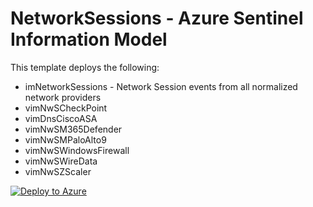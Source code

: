 # NetworkSessions - Azure Sentinel Information Model

This template deploys the following:
* imNetworkSessions - Network Session events from all normalized network providers
* vimNwSCheckPoint
* vimDnsCiscoASA
* vimNwSM365Defender
* vimNwSMPaloAlto9
* vimNwSWindowsFirewall
* vimNwSWireData
* vimNwSZScaler


[![Deploy to Azure](https://aka.ms/deploytoazurebutton)](https://aka.ms/AzSentinelNetworkSessionV1)
